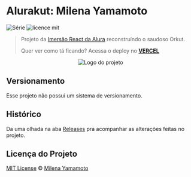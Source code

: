 # Alurakut: Milena Yamamoto

![Série](https://img.shields.io/badge/milenayamamoto-alurakut-red)
![licence mit](https://img.shields.io/github/license/milenayamamoto/alurakut)

> Projeto da [Imersão React da Alura](https://github.com/alura-challenges/alurakut) reconstruíndo o saudoso Orkut.
>
> Quer ver como tá ficando? Acessa o deploy no [**VERCEL**](https://alurakut-milenayamamoto.vercel.app/login)

<p align="center">
  <img alt="Logo do projeto" src="https://alurakut.vercel.app/logo.svg" />
</p>

## Versionamento

Esse projeto não possui um sistema de versionamento.

## Histórico

Da uma olhada na aba [Releases](https://github.com/milenayamamoto/alurakut/releases) pra acompanhar as alterações feitas no projeto.

## Licença do Projeto

[MIT License](./LICENSE.md) © [Milena Yamamoto](https://www.linkedin.com/in/milenayamamoto/)
